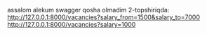 assalom alekum swagger qosha olmadim 
2-topshiriqda:
http://127.0.0.1:8000/vacancies?salary_from=1500&salary_to=7000
http://127.0.0.1:8000/vacancies?salary=1000
